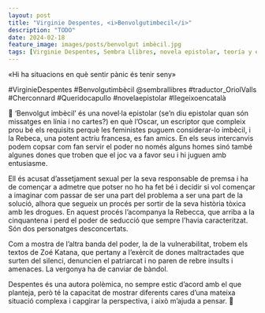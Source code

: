 ```yaml
---
layout: post
title: "Virginie Despentes, <i>Benvolgutimbecil</i>"
description: "TODO"
date: 2024-02-18
feature_image: images/posts/benvolgut imbècil.jpg
tags: [Virginie Despentes, Sembra Llibres, novela epistolar, teoría y ensayo feminista]
---
```


«Hi ha situacions en què sentir pànic és tenir seny» 
<!--more-->

#VirginieDespentes #Benvolgutimbècil @sembrallibres #traductor_OriolValls #Cherconnard #Queridocapullo #novelaepistolar #llegeixoencatalà 

🐑 ‘Benvolgut imbècil’ és una novel·la epistolar (se’n diu epistolar quan són missatges en línia i no cartes?) en què l’Oscar, un escriptor que compleix prou bé els requisits perquè les feministes puguem considerar-lo imbècil, i la Rebeca, una potent actriu francesa, es fan amics. En els seus intercanvis podem copsar com fan servir el poder no només alguns homes sinó també algunes dones que troben que el joc va a favor seu i hi juguen amb entusiasme.

Ell és acusat d’assetjament sexual per la seva responsable de premsa i ha de començar a admetre que potser no ho ha fet bé i decidir si vol començar a imaginar com passar de ser una part del problema a ser una part de la solució, alhora que segueix un procés per sortir de la seva història tòxica amb les drogues. En aquest procés l’acompanya la Rebecca, que arriba a la cinquantena i perd el poder de seducció que sempre l’havia caracteritzat. Són dos personatges desconcertats.

Com a mostra de l’altra banda del poder, la de la vulnerabilitat, trobem els textos de Zoé Katana, que pertany a l’exèrcit de dones maltractades que surten del silenci, denuncien el patriarcat i no paren de rebre insults i amenaces. La vergonya ha de canviar de bàndol.

Despentes és una autora polèmica, no sempre estic d’acord amb el que planteja, però té la capacitat de mostrar diferents cares d’una mateixa situació complexa i capgirar la perspectiva, i això m’ajuda a pensar. 🐑 

